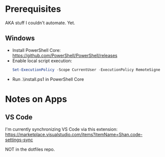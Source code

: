 # Prerequisites

AKA stuff I couldn't automate. Yet.

## Windows

- Install PowerShell Core: https://github.com/PowerShell/PowerShell/releases
- Enable local script execution:
  ```PowerShell
  Set-ExecutionPolicy -Scope CurrentUser -ExecutionPolicy RemoteSigned 
  ```
- Run .\install.ps1 in PowerShell Core

# Notes on Apps

## VS Code

I'm currently synchronizing VS Code via this extension: https://marketplace.visualstudio.com/items?itemName=Shan.code-settings-sync

NOT in the dotfiles repo. 